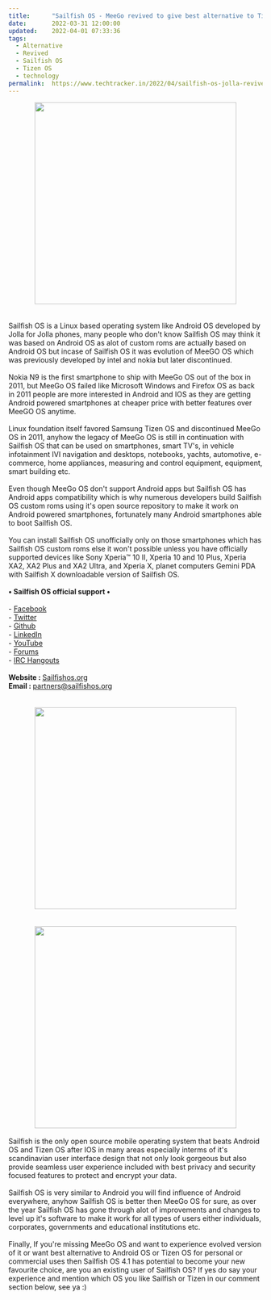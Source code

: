 ```yaml
---
title:		"Sailfish OS - MeeGo revived to give best alternative to Tizen OS."
date:		2022-03-31 12:00:00
updated:	2022-04-01 07:33:36
tags: 
  - Alternative
  - Revived
  - Sailfish OS
  - Tizen OS
  - technology	
permalink:	https://www.techtracker.in/2022/04/sailfish-os-jolla-revives-meego-and.html
---
```


<div><div class="separator" style="clear: both; text-align: center;">
  <a href="https://lh3.googleusercontent.com/-ZSMBqVBe910/YkX20iDbVKI/AAAAAAAAJ9A/WVdrjxGGyAE2KgAuK3eLl6evdUYZH8QMwCNcBGAsYHQ/s1600/1648752335459625-0.png" imageanchor="1" style="margin-left: 1em; margin-right: 1em;">
    <img border="0" src="https://lh3.googleusercontent.com/-ZSMBqVBe910/YkX20iDbVKI/AAAAAAAAJ9A/WVdrjxGGyAE2KgAuK3eLl6evdUYZH8QMwCNcBGAsYHQ/s1600/1648752335459625-0.png" width="400">
  </a>
</div><br></div><div><br></div><div>Sailfish OS is a Linux based operating system like Android OS developed by Jolla for Jolla phones, many people who don't know Sailfish OS may think it was based on Android OS as alot of custom roms are actually based on Android OS but incase of Sailfish OS it was evolution of MeeGO OS which was previously developed by intel and nokia but later discontinued.</div><div><br></div><div>Nokia N9 is the first smartphone to ship with MeeGo OS out of the box in 2011, but MeeGo OS failed like Microsoft Windows and Firefox OS as back in 2011 people are more interested in Android and IOS as they are getting Android powered smartphones at cheaper price with better features over&nbsp; MeeGO OS anytime.</div><div><br></div><div>Linux foundation itself favored Samsung Tizen OS and discontinued MeeGo OS in 2011, anyhow the legacy of MeeGo OS is still in continuation with Sailfish OS that can be used on smartphones, smart TV's, in vehicle infotainment IVI navigation and desktops, notebooks, yachts, automotive, e-commerce, home appliances, measuring and control equipment, equipment, smart building etc.</div><div><br></div><div>Even though MeeGo OS don't support Android apps but Sailfish OS has Android apps compatibility which is why numerous developers build Sailfish OS custom roms using it's open source repository to make it work on Android powered smartphones, fortunately many Android smartphones able to boot Sailfish OS.</div><div><br></div><div>You can install Sailfish OS unofficially only on those smartphones which has Sailfish OS custom roms else it won't possible unless you have officially supported devices like Sony Xperia™ 10 II, Xperia 10 and 10 Plus, Xperia XA2, XA2 Plus and XA2 Ultra, and Xperia X, planet computers Gemini PDA with Sailfish X downloadable version of Sailfish OS.</div><div><br></div><div><b>• Sailfish OS official support •</b></div><div><b><br></b></div><div>- <a href="https://www.facebook.com/jollaofficial">Facebook</a></div><div>- <a href="https://twitter.com/jollahq">Twitter</a></div><div>- <a href="https://github.com/sailfishos">Github</a></div><div>- <a href="https://www.linkedin.com/company/jolla">LinkedIn</a></div><div>- <a href="https://www.youtube.com/user/jollaofficial">YouTube</a></div><div>- <a href="https://forum.sailfishos.org/">Forums</a></div><div>- <a href="https://www.oftc.net/">IRC Hangouts</a></div><div><br></div><div><b>Website : </b><a href="http://Sailfishos.org">Sailfishos.org</a></div><div><b>Email : </b><a href="mailto:partners@sailfishos.org">partners@sailfishos.org</a></div><div><br></div><div><br></div><div><div class="separator" style="clear: both; text-align: center;">
  <a href="https://lh3.googleusercontent.com/-Pm_oa6Ol708/YkX2z7mB2CI/AAAAAAAAJ88/9hnVPE_xofg65Zq2sFvZpVaP7wftsWpRACNcBGAsYHQ/s1600/1648752331692505-1.png" imageanchor="1" style="margin-left: 1em; margin-right: 1em;">
    <img border="0" src="https://lh3.googleusercontent.com/-Pm_oa6Ol708/YkX2z7mB2CI/AAAAAAAAJ88/9hnVPE_xofg65Zq2sFvZpVaP7wftsWpRACNcBGAsYHQ/s1600/1648752331692505-1.png" width="400">
  </a>
</div><br></div><div><br></div><div><div class="separator" style="clear: both; text-align: center;">
  <a href="https://lh3.googleusercontent.com/-WyevxHDAwas/YkX2y3LUnGI/AAAAAAAAJ84/3UC-cz3b9egJe1RIE212QKZLjF7X5FBkQCNcBGAsYHQ/s1600/1648752326530449-2.png" imageanchor="1" style="margin-left: 1em; margin-right: 1em;">
    <img border="0" src="https://lh3.googleusercontent.com/-WyevxHDAwas/YkX2y3LUnGI/AAAAAAAAJ84/3UC-cz3b9egJe1RIE212QKZLjF7X5FBkQCNcBGAsYHQ/s1600/1648752326530449-2.png" width="400">
  </a>
</div><br></div><div>Sailfish is the only open source mobile operating system that beats Android OS and Tizen OS after IOS in many areas especially interms of it's scandinavian user interface design that not only look gorgeous but also provide seamless user experience included with best privacy and security focused features to protect and encrypt your data.</div><div><br></div><div>Sailfish OS is very similar to Android you will find influence of Android everywhere, anyhow Sailfish OS is better then MeeGo OS for sure, as over the year Sailfish OS has gone through alot of improvements and changes to level up it's software to make it work for all types of users either individuals, corporates, governments and educational institutions etc.</div><div><br></div><div>Finally, If you're missing MeeGo OS and want to experience evolved version of it or want best alternative to Android OS or Tizen OS for personal or commercial uses then Sailfish OS 4.1 has potential to become your new favourite choice, are you an existing user of Sailfish OS? If yes do say your experience and mention which OS you like Sailfish or Tizen in our comment section below, see ya :)</div>
<!-- no comments on this post -->